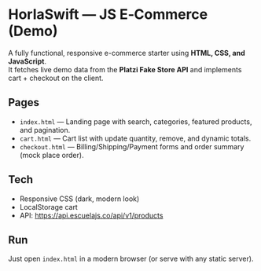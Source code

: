 # HorlaSwift — JS E‑Commerce (Demo)

A fully functional, responsive e-commerce starter using **HTML, CSS, and JavaScript**.  
It fetches live demo data from the **Platzi Fake Store API** and implements cart + checkout on the client.

## Pages
- `index.html` — Landing page with search, categories, featured products, and pagination.
- `cart.html` — Cart list with update quantity, remove, and dynamic totals.
- `checkout.html` — Billing/Shipping/Payment forms and order summary (mock place order).

## Tech
- Responsive CSS (dark, modern look)
- LocalStorage cart
- API: https://api.escuelajs.co/api/v1/products

## Run
Just open `index.html` in a modern browser (or serve with any static server).
